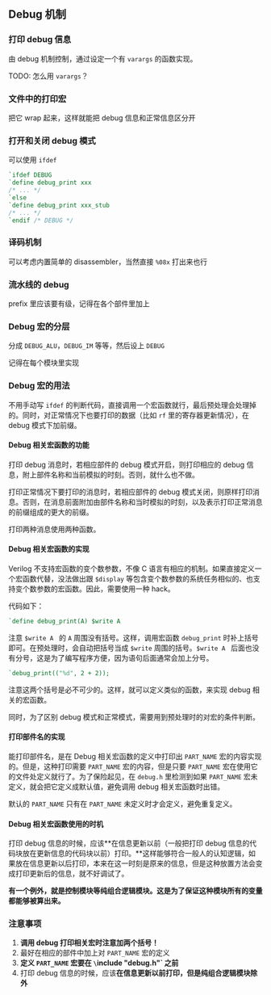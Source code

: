 ## Debug 机制

### 打印 debug 信息

由 debug 机制控制，通过设定一个有 `varargs` 的函数实现。

TODO: 怎么用 `varargs`？

### 文件中的打印宏

把它 wrap 起来，这样就能把 debug 信息和正常信息区分开

### 打开和关闭 debug 模式

可以使用 `ifdef`

```Verilog
`ifdef DEBUG
`define debug_print xxx
/* ... */
`else
`define debug_print xxx_stub
/* ... */
`endif /* DEBUG */
```

### 译码机制

可以考虑内置简单的 disassembler，当然直接 `%08x` 打出来也行

### 流水线的 debug

prefix 里应该要有级，记得在各个部件里加上

### Debug 宏的分层

分成 `DEBUG_ALU`，`DEBUG_IM` 等等，然后设上 `DEBUG`

记得在每个模块里实现

### Debug 宏的用法

不用手动写 `ifdef` 的判断代码，直接调用一个宏函数就行，最后预处理会处理掉的。同时，对正常情况下也要打印的数据（比如 `rf` 里的寄存器更新情况），在 debug 模式下加前缀。

#### Debug 相关宏函数的功能

打印 debug 消息时，若相应部件的 debug 模式开启，则打印相应的 debug 信息，附上部件名称和当前模拟的时刻。否则，就什么也不做。

打印正常情况下要打印的消息时，若相应部件的 debug 模式关闭，则原样打印消息。否则，在消息前面附加由部件名称和当时模拟的时刻，以及表示打印正常消息的前缀组成的更大的前缀。

打印两种消息使用两种函数。

#### Debug 相关宏函数的实现

Verilog 不支持宏函数的变个数参数，不像 C 语言有相应的机制。如果直接定义一个宏函数代替，没法做出跟 `$display` 等包含变个数参数的系统任务相似的、也支持变个数参数的宏函数。因此，需要使用一种 hack。

代码如下：

```verilog
`define debug_print(A) $write A 
```

注意 `$write A ` 的 `A` 周围没有括号。这样，调用宏函数 `debug_print` 时补上括号即可。在预处理时，会自动把括号当成 `$write` 周围的括号。`$write A ` 后面也没有分号，这是为了编写程序方便，因为语句后面通常会加上分号。

```verilog
`debug_print(("%d", 2 + 2));
```

注意这两个括号是必不可少的。这样，就可以定义类似的函数，来实现 debug 相关的宏函数。

同时，为了区别 debug 模式和正常模式，需要用到预处理时的对宏的条件判断。

#### 打印部件名的实现

能打印部件名，是在 Debug 相关宏函数的定义中打印出 `PART_NAME` 宏的内容实现的。但是，这种打印需要 `PART_NAME` 宏的内容，但是只要 `PART_NAME` 宏在使用它的文件处定义就行了。为了保险起见，在 `debug.h` 里检测到如果 `PART_NAME` 宏未定义，就会把它定义成默认值，避免调用 debug 相关宏函数时出错。

默认的 `PART_NAME` 只有在 `PART_NAME` 未定义时才会定义，避免重复定义。

#### Debug 相关宏函数使用的时机

打印 debug 信息的时候，应该**在信息更新以前（一般把打印 debug 信息的代码块放在更新信息的代码块以前）打印。**这样能够符合一般人的认知逻辑，如果放在信息更新以后打印，本来在这一时刻是原来的信息，但是这种放置方法会变成打印更新后的信息，就不好调试了。

**有一个例外，就是控制模块等纯组合逻辑模块。这是为了保证这种模块所有的变量都能够被算出来。**

### 注意事项

1. **调用 debug 打印相关宏时注意加两个括号！**
2. 最好在相应的部件中加上对 `PART_NAME` 宏的定义
3. **定义 `PART_NAME` 宏要在 `\`include "debug.h"` 之前**
4. 打印 debug 信息的时候，应该**在信息更新以前打印，但是纯组合逻辑模块除外**


